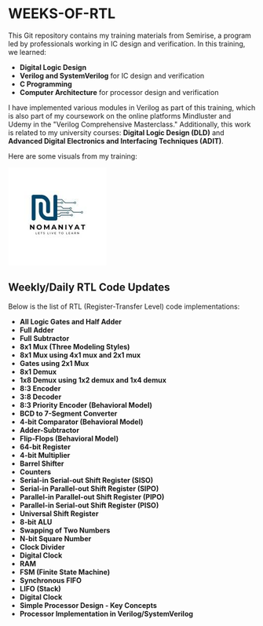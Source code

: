 # WEEKS-OF-RTL

This Git repository contains my training materials from Semirise, a program led by professionals working in IC design and verification. In this training, we learned:

- **Digital Logic Design**
- **Verilog and SystemVerilog** for IC design and verification
- **C Programming**
- **Computer Architecture** for processor design and verification

I have implemented various modules in Verilog as part of this training, which is also part of my coursework on the online platforms Mindluster and Udemy in the "Verilog Comprehensive Masterclass." Additionally, this work is related to my university courses: **Digital Logic Design (DLD)** and **Advanced Digital Electronics and Interfacing Techniques (ADIT)**.

Here are some visuals from my training:

![Semirise Training](semirisen.jfif)  

## Weekly/Daily RTL Code Updates

Below is the list of RTL (Register-Transfer Level) code implementations:

- **All Logic Gates and Half Adder**
- **Full Adder**
- **Full Subtractor**
- **8x1 Mux (Three Modeling Styles)**
- **8x1 Mux using 4x1 mux and 2x1 mux**
- **Gates using 2x1 Mux**
- **8x1 Demux**
- **1x8 Demux using 1x2 demux and 1x4 demux**
- **8:3 Encoder**
- **3:8 Decoder**
- **8:3 Priority Encoder (Behavioral Model)**
- **BCD to 7-Segment Converter**
- **4-bit Comparator (Behavioral Model)**
- **Adder-Subtractor**
- **Flip-Flops (Behavioral Model)**
- **64-bit Register**
- **4-bit Multiplier**
- **Barrel Shifter**
- **Counters**
- **Serial-in Serial-out Shift Register (SISO)**
- **Serial-in Parallel-out Shift Register (SIPO)**
- **Parallel-in Parallel-out Shift Register (PIPO)**
- **Parallel-in Serial-out Shift Register (PISO)**
- **Universal Shift Register**
- **8-bit ALU**
- **Swapping of Two Numbers**
- **N-bit Square Number**
- **Clock Divider**
- **Digital Clock**
- **RAM**
- **FSM (Finite State Machine)**
- **Synchronous FIFO**
- **LIFO (Stack)**
- **Digital Clock**
- **Simple Processor Design - Key Concepts**
- **Processor Implementation in Verilog/SystemVerilog**
